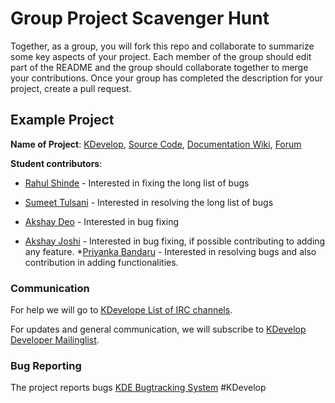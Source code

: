 # Group Project Scavenger Hunt

Together, as a group, you will fork this repo and collaborate to summarize some key aspects of your project. Each member of the group should edit part of the README and the group should collaborate together to merge your contributions. Once your group has completed the description for your project, create a pull request.

## Example Project

**Name of Project**: [KDevelop](https://www.kde.org/), [Source Code](http://code.openhub.net/project?pid=&ipid=303127&fp=303127&mp&projSelected=true&filterChecked), [Documentation Wiki](https://docs.kde.org/trunk5/en/extragear-kdevelop/kdevelop/index.html), [Forum](https://forum.kde.org/viewforum.php?f=218&sid=deab43f23b975d1faca6a80ac4d9c48a)

**Student contributors**:

* [Rahul Shinde](https://github.com/rahulvshinde) - Interested in fixing the long list of bugs
* [Sumeet Tulsani](https://github.com/stulsani) - Interested in resolving the long list of bugs
* [Akshay Deo](https://github.com/deoakshay) - Interested in bug fixing

* [Akshay Joshi](https://github.com/joshiakshay91) - Interested in bug fixing, if possible contributing to adding any feature.
*[Priyanka Bandaru](https://github.com/priyankabandaru) - Interested in resolving bugs and also contribution in adding functionalities.
### Communication

For help we will go to [KDevelope List of IRC channels](https://userbase.kde.org/IRC_Channels/en).

For updates and general communication, we will subscribe to [KDevelop Developer Mailinglist](https://mail.kde.org/mailman/listinfo/kdevelop-devel).

### Bug Reporting

The project reports bugs [KDE Bugtracking System](https://bugs.kde.org/)
#KDevelop
